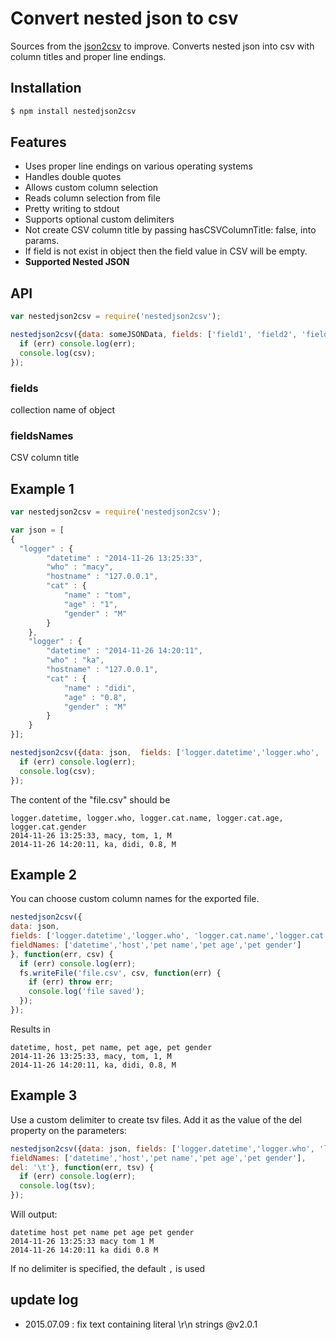 # Convert nested json to csv

Sources from the [json2csv](https://www.npmjs.org/package/json2csv) to improve. Converts nested json into csv with column titles and proper line endings.

## Installation

```bash
$ npm install nestedjson2csv
```

## Features

- Uses proper line endings on various operating systems
- Handles double quotes
- Allows custom column selection
- Reads column selection from file
- Pretty writing to stdout
- Supports optional custom delimiters
- Not create CSV column title by passing hasCSVColumnTitle: false, into params.
- If field is not exist in object then the field value in CSV will be empty.
- **Supported Nested JSON**

## API

```javascript
var nestedjson2csv = require('nestedjson2csv');

nestedjson2csv({data: someJSONData, fields: ['field1', 'field2', 'field3'],fieldNames:['field1Name','field2Name','field3Name']}, function(err, csv) {
  if (err) console.log(err);
  console.log(csv);
});
```
### fields
collection name of object
### fieldsNames
CSV column title

## Example 1

```javascript
var nestedjson2csv = require('nestedjson2csv');

var json = [
{
  "logger" : {
        "datetime" : "2014-11-26 13:25:33",
        "who" : "macy",
        "hostname" : "127.0.0.1",
        "cat" : {
            "name" : "tom",
            "age" : "1",
            "gender" : "M"
        }
    },
    "logger" : {
        "datetime" : "2014-11-26 14:20:11",
        "who" : "ka",
        "hostname" : "127.0.0.1",
        "cat" : {
            "name" : "didi",
            "age" : "0.8",
            "gender" : "M"
        }
    }
}];

nestedjson2csv({data: json,  fields: ['logger.datetime','logger.who', 'logger.cat.name','logger.cat.age','logger.cat.gender']}, function(err, csv) {
  if (err) console.log(err);
  console.log(csv);
});
```

The content of the "file.csv" should be

```
logger.datetime, logger.who, logger.cat.name, logger.cat.age, logger.cat.gender
2014-11-26 13:25:33, macy, tom, 1, M
2014-11-26 14:20:11, ka, didi, 0.8, M
```

## Example 2

You can choose custom column names for the exported file.

```javascript
nestedjson2csv({
data: json, 
fields: ['logger.datetime','logger.who', 'logger.cat.name','logger.cat.age','logger.cat.gender'],
fieldNames: ['datetime','host','pet name','pet age','pet gender']
}, function(err, csv) {
  if (err) console.log(err);
  fs.writeFile('file.csv', csv, function(err) {
    if (err) throw err;
    console.log('file saved');
  });
});
```

Results in

```
datetime, host, pet name, pet age, pet gender
2014-11-26 13:25:33, macy, tom, 1, M
2014-11-26 14:20:11, ka, didi, 0.8, M
```

## Example 3

Use a custom delimiter to create tsv files. Add it as the value of the del property on the parameters:

```javascript
nestedjson2csv({data: json, fields: ['logger.datetime','logger.who', 'logger.cat.name','logger.cat.age','logger.cat.gender'],
fieldNames: ['datetime','host','pet name','pet age','pet gender'],
del: '\t'}, function(err, tsv) {
  if (err) console.log(err);
  console.log(tsv);
});
```

Will output:

```
datetime host pet name pet age pet gender
2014-11-26 13:25:33 macy tom 1 M
2014-11-26 14:20:11 ka didi 0.8 M
```

If no delimiter is specified, the default `,` is used

## update log

- 2015.07.09 : fix text containing literal \r\n strings @v2.0.1


